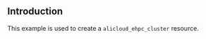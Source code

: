 ## Introduction

This example is used to create a `alicloud_ehpc_cluster` resource.

<!-- BEGIN_TF_DOCS -->

<!-- END_TF_DOCS -->
